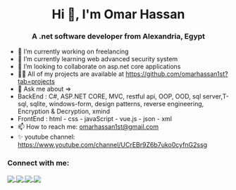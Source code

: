<h1 align="center">Hi 👋, I'm Omar Hassan</h1>
                                                                
<h3 align="center"> A .net software developer from Alexandria, Egypt</h3>

- 🔭 I’m currently working on freelancing
- 🌱 I’m currently learning web advanced security system
- 👯 I’m looking to collaborate on asp.net core applications
- 👨‍💻 All of my projects are available at https://github.com/omarhassan1st?tab=projects
- 💬 Ask me about =>
-  BackEnd : C#, ASP.NET CORE, MVC, restful api, OOP, OOD, sql server,T-sql, sqlite, windows-form, design patterns, reverse engineering, Encryption & Decryption, xmind
-  FrontEnd : html - css - javaScript - vue.js - json - xml
- 📫 How to reach me: omarhassan1st@gmail.com
- ✨ youtube channel: https://www.youtube.com/channel/UCrEBr9Z6b7uko0cyfnG2ssg

<h3>Connect with me:</h3>
<p>
  <a href="https://www.linkedin.com/in/omar-hassan-68a063213/">
  <img align="center" src="https://img.icons8.com/color/48/000000/linkedin.png"/>
  </a>
  <a href="https://www.facebook.com/profile.php?id=100022899514518">
    <img align="center" src="https://img.icons8.com/color/48/000000/facebook.png">
  </a>
  <a href="https://www.instagram.com/dev_omarhassan/">
    <img align="center" src="https://img.icons8.com/color/48/000000/instagram-new--v1.png"/>
  </a>
    <a href="https://mywa.link/ufv4ljqk">
  <img align="center" src="https://img.icons8.com/color/48/000000/whatsapp--v2.png"/>
  </a>
</p>

